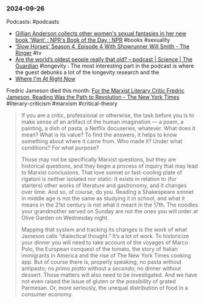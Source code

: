 ### 2024-09-26
Podcasts: #podcasts 
- [Gillian Anderson collects other women's sexual fantasies in her new book 'Want' : NPR's Book of the Day : NPR](https://www.npr.org/2024/09/25/1201498984/nprs-book-of-the-day-gillian-anderson-want) #books #sexuality
- [‘Slow Horses’ Season 4, Episode 4 With Showrunner Will Smith - The Ringer](https://www.theringer.com/2024/9/25/24254485/slow-horses-season-4-episode-4-recap-with-showrunner-will-smith) #tv 
- [Are the world’s oldest people really that old? – podcast | Science | The Guardian](https://www.theguardian.com/science/audio/2024/sep/24/are-the-worlds-oldest-people-really-that-old-podcast) #longevity : The most interesting part in the podcast is where the guest debunks a lot of the longevity research and the 
- [Where I'm At Right Now](https://www.listennotes.com/podcasts/never-post/where-im-at-right-now-Tv9o5ExC64K/)

Fredric Jameson died this month: [For the Marxist Literary Critic Fredric Jameson, Reading Was the Path to Revolution - The New York Times](https://www.nytimes.com/2024/09/23/books/review/fredric-jameson-appraisal.html) #literary-criticism #marxism #critical-theory

> If you are a critic, professional or otherwise, the task before you is to make sense of an artifact of the human imagination — a poem, a painting, a dish of pasta, a Netflix docuseries, whatever. What does it mean? What is its value? To find the answers, it helps to know something about where it came from. Who made it? Under what conditions? For what purpose?
> 
> Those may not be specifically Marxist questions, but they are historical questions, and they begin a process of inquiry that may lead to Marxist conclusions. That love sonnet or fast-cooling plate of rigatoni is neither isolated nor static: It exists in relation to (for starters) other works of literature and gastronomy, and it changes over time. And so, of course, do you. Reading a Shakespeare sonnet in middle age is not the same as studying it in school, and what it means in the 21st century is not what it meant in the 17th. The noodles your grandmother served on Sunday are not the ones you will order at Olive Garden on Wednesday night.
> 
> Mapping that system and tracking its changes is the work of what Jameson calls “dialectical thought.” It’s a lot of work. To historicize your dinner you will need to take account of the voyages of Marco Polo, the European conquest of the tomato, the story of Italian immigrants in America and the rise of The New York Times cooking app. But of course there is, properly speaking, no pasta without antipasto; no _primo piatto_ without a _secondo_; no dinner without dessert. Those matters will also need to be investigated. And we have not even raised the issue of gluten or the possibility of grated Parmesan. Or, more seriously, the unequal distribution of food in a consumer economy.

